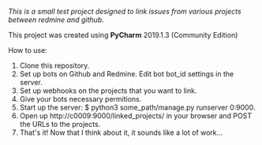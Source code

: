 *This is a small test project designed to link issues from various projects between redmine and github.*

This project was created using **PyCharm** 2019.1.3 (Community Edition)

How to use:
1. Clone this repository.
2. Set up bots on Github and Redmine. Edit bot bot_id settings in the server.
3. Set up webhooks on the projects that you want to link.
4. Give your bots necessary permitions.
5. Start up the server: $ python3 some_path/manage.py runserver 0:9000.
6. Open up http://c0009:9000/linked_projects/ in your browser and POST the URLs to the projects.
7. That's it! Now that I think about it, it sounds like a lot of work...

